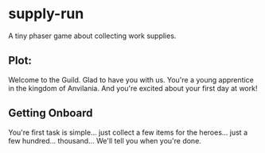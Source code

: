 # supply-run
A tiny phaser game about collecting work supplies.

## Plot:
Welcome to the Guild. Glad to have you with us.
You're a young apprentice in the kingdom of Anvilania. And you're excited about your first day at work!

## Getting Onboard
You're first task is simple... just collect a few items for the heroes... just a few hundred... thousand... We'll tell you when you're done.